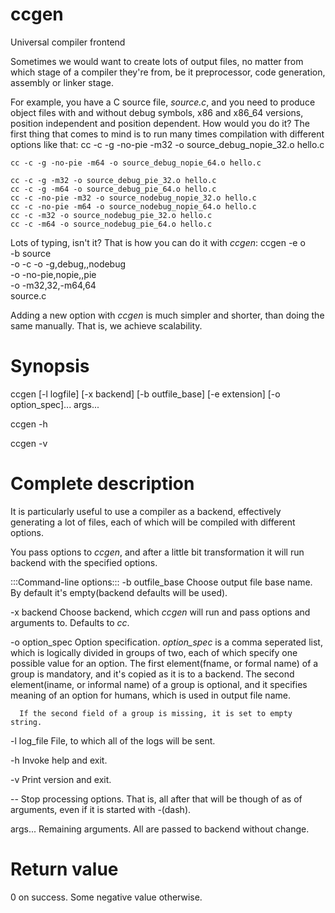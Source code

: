 # ccgen
Universal compiler frontend

Sometimes we would want to create lots of output files, no matter from which stage of a compiler they're from, be it preprocessor, code generation, assembly or linker stage.

For example, you have a C source file, _source.c_, and you need to produce object files with and without debug symbols, x86 and x86_64 versions, position independent and position dependent. How would you do it? The first thing that comes to mind is to run many times compilation with different options like that:
    cc -c -g -no-pie -m32 -o source_debug_nopie_32.o hello.c
    
    cc -c -g -no-pie -m64 -o source_debug_nopie_64.o hello.c
    
    cc -c -g -m32 -o source_debug_pie_32.o hello.c
    cc -c -g -m64 -o source_debug_pie_64.o hello.c
    cc -c -no-pie -m32 -o source_nodebug_nopie_32.o hello.c
    cc -c -no-pie -m64 -o source_nodebug_nopie_64.o hello.c
    cc -c -m32 -o source_nodebug_pie_32.o hello.c
    cc -c -m64 -o source_nodebug_pie_64.o hello.c

Lots of typing, isn't it?
That is how you can do it with _ccgen_:
    ccgen -e o \
    	  -b source \
	  -o -c -o -g,debug,,nodebug \
	  -o -no-pie,nopie,,pie \
	  -o -m32,32,-m64,64\
	  source.c

Adding a new option with _ccgen_ is much simpler and shorter, than doing the same manually.
That is, we achieve scalability.

# Synopsis
  ccgen [-l logfile]
        [-x backend]
	[-b outfile_base]
	[-e extension]
	[-o option_spec]...
	args...

  ccgen -h

  ccgen -v

# Complete description

  It is particularly useful to use a compiler as a backend,
  effectively generating a lot of files, each of which will be compiled with different options.

  You pass options to _ccgen_, and after a little bit transformation it will
  run backend with the specified options.

  :::Command-line options:::
  -b outfile_base
      Choose output file base name. By default it's empty(backend defaults will be used).

  -x backend
      Choose backend, which _ccgen_ will run and pass options and arguments to.
      Defaults to _cc_.

  -o option_spec
      Option specification. 
      _option_spec_ is a comma seperated list, which is logically divided in groups of two, each of which
      specify one possible value for an option. The first element(fname, or formal name) of a group is mandatory,
      and it's copied as it is to a backend. The second element(iname, or informal name)  of a group is optional,
      and it specifies meaning of an option for humans, which is used in output file name.

      If the second field of a group is missing, it is set to empty string.

  -l log_file
      File, to which all of the logs will be sent.

  -h
      Invoke help and exit.

  -v
      Print version and exit.

  -- 
      Stop processing options. That is, all after that will be though of as of arguments, even
      if it is started with -(dash).

  args... 
      Remaining arguments. All are passed to backend without change.

# Return value
  0 on success. Some negative value otherwise.
